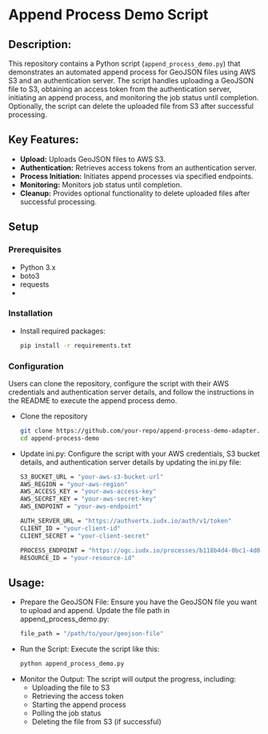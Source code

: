 # Append Process Demo Script

## Description:

This repository contains a Python script (`append_process_demo.py`) that demonstrates an automated append process for GeoJSON files using AWS S3 and an authentication server. The script handles uploading a GeoJSON file to S3, obtaining an access token from the authentication server, initiating an append process, and monitoring the job status until completion. Optionally, the script can delete the uploaded file from S3 after successful processing.

## Key Features:

- **Upload:** Uploads GeoJSON files to AWS S3.
- **Authentication:** Retrieves access tokens from an authentication server.
- **Process Initiation:** Initiates append processes via specified endpoints.
- **Monitoring:** Monitors job status until completion.
- **Cleanup:** Provides optional functionality to delete uploaded files after successful processing.
  
## Setup

### Prerequisites

- Python 3.x
- boto3
- requests
- 
### Installation

- Install required packages:
  ```bash
  pip install -r requirements.txt

### Configuration

Users can clone the repository, configure the script with their AWS credentials and authentication server details, and follow the instructions in the README to execute the append process demo.

- Clone the repository
  ```bash
  git clone https://github.com/your-repo/append-process-demo-adapter.git
  cd append-process-demo
  
- Update ini.py:
  Configure the script with your AWS credentials, S3 bucket details, and authentication server details by updating the ini.py file:
  ```bash
  S3_BUCKET_URL = "your-aws-s3-bucket-url"
  AWS_REGION = "your-aws-region"
  AWS_ACCESS_KEY = "your-aws-access-key"
  AWS_SECRET_KEY = "your-aws-secret-key"
  AWS_ENDPOINT = "your-aws-endpoint"

  AUTH_SERVER_URL = "https://authvertx.iudx.io/auth/v1/token"
  CLIENT_ID = "your-client-id"
  CLIENT_SECRET = "your-client-secret"

  PROCESS_ENDPOINT = "https://ogc.iudx.io/processes/b118b4d4-0bc1-4d0b-b137-fdf5b0558c1d/execution"
  RESOURCE_ID = "your-resource-id"

## Usage:
- Prepare the GeoJSON File: Ensure you have the GeoJSON file you want to upload and append. Update the file path in append_process_demo.py:
   ```bash
  file_path = "/path/to/your/geojson-file"

- Run the Script: Execute the script like this:
   ```bash
   python append_process_demo.py
   
- Monitor the Output:
  The script will output the progress, including:
    - Uploading the file to S3
    - Retrieving the access token
    - Starting the append process
    - Polling the job status
    - Deleting the file from S3 (if successful)
   


  
